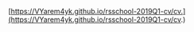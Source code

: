 [https://VYarem4yk.github.io/rsschool-2019Q1-cv/cv.](https://VYarem4yk.github.io/rsschool-2019Q1-cv/cv.)